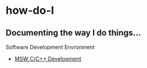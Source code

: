 # how-do-I

## Documenting the way I do things...

Software Development Envronment

- [MSW C/C++ Development](MSW_C-CXX_DEV.md)